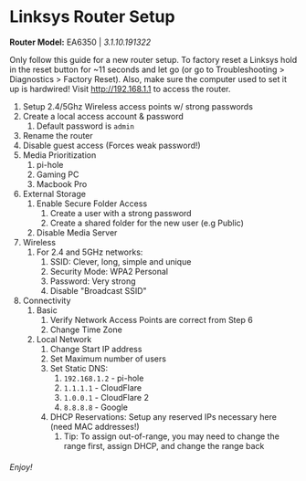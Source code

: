 # Linksys Router Setup

**Router Model:** EA6350 | _3.1.10.191322_

Only follow this guide for a new router setup. To factory reset a Linksys hold in the reset button for ~11 seconds and let go (or go to Troubleshooting > Diagnostics > Factory Reset). Also, make sure the computer used to set it up is hardwired! Visit http://192.168.1.1 to access the router.

1. Setup 2.4/5Ghz Wireless access points w/ strong passwords
2. Create a local access account & password
   1. Default password is `admin`
3. Rename the router
4. Disable guest access (Forces weak password!)
5. Media Prioritization
   1. pi-hole
   2. Gaming PC
   3. Macbook Pro
6. External Storage
   1. Enable Secure Folder Access
      1. Create a user with a strong password
      2. Create a shared folder for the new user (e.g Public)
   2. Disable Media Server
7. Wireless
   1. For 2.4 and 5GHz networks:
      1. SSID: Clever, long, simple and unique
      2. Security Mode: WPA2 Personal
      3. Password: Very strong
      4. Disable "Broadcast SSID"
8. Connectivity
   1. Basic
      1. Verify Network Access Points are correct from Step 6
      2. Change Time Zone
   2. Local Network
      1. Change Start IP address
      2. Set Maximum number of users
      3. Set Static DNS:
         1. `192.168.1.2` - pi-hole
         2. `1.1.1.1` - CloudFlare
         3. `1.0.0.1` - CloudFlare 2
         4. `8.8.8.8` - Google
      4. DHCP Reservations: Setup any reserved IPs necessary here (need MAC addresses!)
         1. Tip: To assign out-of-range, you may need to change the range first, assign DHCP, and change the range back

###### Enjoy!
